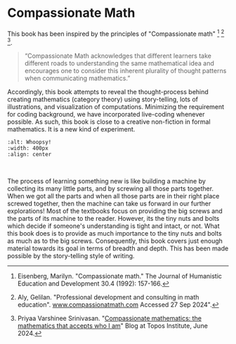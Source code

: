 # Compassionate Math

This book has been inspired by the principles of "Compassionate math" [^1] [^2] [^3].

> “Compassionate Math acknowledges that different learners take different roads to understanding the same mathematical idea and encourages one to consider this inherent plurality of thought patterns when communicating mathematics.”

Accordingly, this book attempts to reveal the thought-process behind creating mathematics (category theory) using story-telling, lots of illustrations, and visualization of computations. Minimizing the requirement for coding background, we have incorporated live-coding whenever possible. As such, this book is close to a creative non-fiction in formal mathematics. It is a new kind of experiment.

```{image} assets/Intro/machinery.png
:alt: Whoopsy!
:width: 400px
:align: center
```
</br>

The process of learning something new is like building a machine by collecting its many little parts, and by screwing all those parts together. When we got all the parts and when all those parts are in their right place screwed together, then the machine can take us forward in our further explorations! Most of the textbooks focus on providing the big screws and the parts of its machine to the reader. However, its the tiny nuts and bolts which decide if someone's understanding is tight and intact, or not. What this book does is to provide as much importance to the tiny nuts and bolts as much as to the big screws. Consequently, this book covers just enough material towards its goal in terms of breadth and depth. This has been made possible by the story-telling style of writing. 

[^1]: Eisenberg, Marilyn. "Compassionate math." The Journal of Humanistic Education and Development 30.4 (1992): 157-166. 

[^2]: Aly, Gelilan. "Professional development and consulting in math education". www.compassionatmath.com Accessed 27 Sep 2024".

[^3]: Priyaa Varshinee Srinivasan. "[Compassionate mathematics: the mathematics that accepts who I am](https://topos.site/blog/2024-06-10-compassionate-mathematics/)" Blog at Topos Institute, June 2024.
